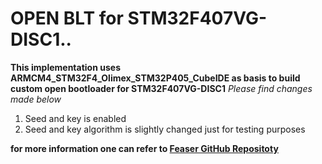 # OPEN BLT for STM32F407VG-DISC1..
**This implementation uses ARMCM4_STM32F4_Olimex_STM32P405_CubeIDE as basis to build custom open bootloader for STM32F407VG-DISC1**
*Please find changes made below*
1. Seed and key is enabled
2. Seed and key algorithm is slightly changed just for testing purposes

**for more information one can refer to [Feaser GitHub Repositoty](https://github.com/feaser/openblt/tree/master/Target/Demo/_template)**

